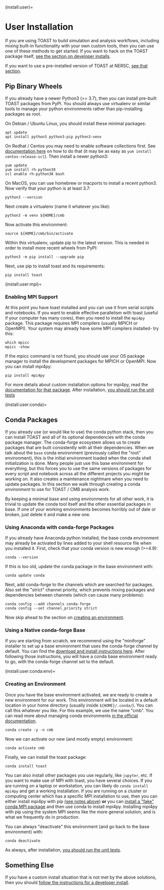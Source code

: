 (install:user)=
# User Installation

If you are using TOAST to build simulation and analysis workflows, including mixing
built-in functionality with your own custom tools, then you can use one of these methods
to get started.  If you want to hack on the TOAST package itself,
[see the section on developer installs](install:dev).

If you want to use a pre-installed version of TOAST at NERSC,
[see that section](nersc:).

## Pip Binary Wheels

If you already have a newer Python3 (\>= 3.7), then you can install pre-built TOAST
packages from PyPI.  You should always use virtualenv or similar tools to manage your
python environments rather than pip-installing packages as root.

On Debian / Ubuntu Linux, you should install these minimal packages:

```{code-block} bash
apt update
apt install python3 python3-pip python3-venv
```

On Redhat / Centos you may need to enable software collections first.  See
[documentation here](https://github.com/sclorg/centos-release-scl) on how to do that (it
may be as easy as `yum install centos-release-scl`).  Then install a newer python3:

```{code-block} bash
yum update
yum install rh-python38
scl enable rh-python38 bash
```

On MacOS, you can use homebrew or macports to install a recent python3.
Now verify that your python is at least 3.7:

```{code-block} bash
python3 --version
```

Next create a virtualenv (name it whatever you like):

```{code-block} bash
python3 -m venv ${HOME}/cmb
```

Now activate this environment:

```{code-block} bash
source ${HOME}/cmb/bin/activate
```

Within this virtualenv, update pip to the latest version. This is needed
in order to install more recent wheels from PyPI:

```{code-block} bash
python3 -m pip install --upgrade pip
```

Next, use pip to install toast and its requirements:

```{code-block} bash
pip install toast
```

(install:user:mpi)=
### Enabling MPI Support

At this point you have toast installed and you can use it from serial scripts and
notebooks.  If you want to enable effective parallelism with toast (useful if your
computer has many cores), then you need to install the `mpi4py` package.  This package
requires MPI compilers (usually MPICH or OpenMPI).  Your system may already have some
MPI compilers installed- try this:

```{code-block} bash
which mpicc
mpicc -show
```

If the mpicc command is not found, you should use your OS package manager to install the
development packages for MPICH or OpenMPI.  Now you can install mpi4py:

```{code-block} bash
pip install mpi4py
```

For more details about custom installation options for mpi4py, read the [documentation
for that package](https://mpi4py.readthedocs.io/en/stable/install.html).  After
installation, [you should run the unit tests](install:test)

(install:user:conda)=
## Conda Packages

If you already use (or would like to use) the conda python stack, then you can install
TOAST and all of its optional dependencies with the conda package manager.  The
conda-forge ecosystem allows us to create packages that are built consistently with all
their dependencies.  When we talk about the `base` conda environment (previously called
the "root" environment), this is the initial environment loaded when the conda shell
initialization is done.  Many people just use this base environment for everything, but
this forces you to use the same versions of packages for every script and notebook
across all the different projects you might be working on.  It also creates a
maintenance nightmare when you need to update packages.  In this section we walk through
creating a conda *environment* to use for TOAST / CMB analysis work.

By keeping a minimal base and using environments for all other work, it is trivial to
update the conda tool itself and the other essential packages in base.  If one of your
working environments becomes horribly out of date or broken, just delete it and make a
new one.

### Using Anaconda with conda-forge Packages

If you already have Anaconda python installed, the base conda environment may already be
activated by lines added to your shell resource file when you installed it.  First,
check that your conda version is new enough (\>=4.9):

```{code-block} bash
conda --version
```

If this is too old, update the conda package in the base environment with:

```{code-block} bash
conda update conda
```

Next, add conda-forge to the channels which are searched for packages.  Also set the
"strict" channel priority, which prevents mixing packages and dependencies between
channels (which can cause many problems):

```{code-block} bash
conda config --add channels conda-forge
conda config --set channel_priority strict
```

Now skip ahead to the section on [creating an environment](install:user:conda:env).

### Using a Native conda-forge Base

If you are starting from scratch, we recommend using the "miniforge" installer to set up
a base environment that uses the conda-forge channel by default.  You can find the
[download and install instructions here](https://github.com/conda-forge/miniforge/#download).
After following those instructions, you will have a conda base environment ready to go,
with the conda-forge channel set to the default.


(install:user:conda:env)=
### Creating an Environment

Once you have the base environment activated, we are ready to create a new environment
for our work.  This environment will be located in a default location in your home
directory (usually inside `${HOME}/.conda/`).  You can call this whatever you like.  For
this example, we use the name "cmb".  You can read more about managing conda
environments
[in the official documentation](https://docs.conda.io/projects/conda/en/latest/user-guide/tasks/manage-environments.html).

```{code-block} bash
conda create -y -n cmb
```

Now we can activate our new (and mostly empty) environment:

```{code-block} bash
conda activate cmb
```

Finally, we can install the toast package:

```{code-block} bash
conda install toast
```

You can also install other packages you use regularly, like `jupyter`, etc.  If you want
to make use of MPI with toast, you have several choices.  If you are running on a laptop
or workstation, you can likely do `conda install mpi4py` and get a working installation.
If you are running on a cluster or computing center which has a specific MPI
installation to use, then you can either install mpi4py with pip
[(see notes above)](install:user:mpi) **or** you can
[install a "fake" conda MPI package](https://conda-forge.org/docs/user/tipsandtricks.html#using-external-message-passing-interface-mpi-libraries)
and then use conda to install mpi4py.  Installing mpi4py with pip using the system MPI
seems like the more general solution, and is what we frequently do in production.

You can always "deactivate" this environment (and go back to the base environment) with:

```{code-block} bash
conda deactivate
```

As always, after installation, [you should run the unit tests](install:test).


## Something Else

If you have a custom install situation that is not met by the above solutions, then you
should [follow the instructions for a developer install](install:dev).

